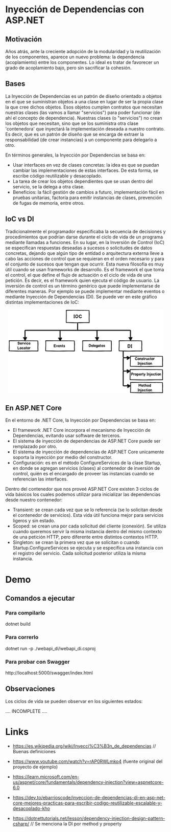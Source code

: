 # Inyección de Dependencias con ASP.NET

## Motivación

Años atrás, ante la creciente adopción de la modularidad y la reutilización de los componentes, aparece un nuevo problema: la dependencia (acoplamiento) entre los componentes. Lo ideal es tratar de favorecer un grado de acoplamiento bajo, pero sin sacrificar la cohesión.

## Bases

La Inyección de Dependencias es un patrón de diseño orientado a objetos en el que se suministran objetos a una clase en lugar de ser la propia clase la que cree dichos objetos. Esos objetos cumplen contratos que necesitan nuestras clases (las vamos a llamar "servicios") para poder funcionar (de ahí el concepto de dependencia). Nuestras clases (o "servicios") no crean los objetos que necesitan, sino que se los suministra otra clase 'contenedora' que inyectará la implementación deseada a nuestro contrato.
Es decir, que es un patrón de diseño que se encarga de extraer la responsabilidad (de crear instancias) a un componente para delegarlo a otro.

En términos generales, la Inyección por Dependencias se basa en:
- Usar interfaces en vez de clases concretas: la idea es que se puedan cambiar las implementaciones de estas interfaces. De esta forma, se escribe código reutilizable y desacoplado.
- La tarea de crear los objetos dependientes que se usan dentro del servicio, se la delega a otra clase.
- Beneficios: la fácil gestión de cambios a futuro, implementación fácil en pruebas unitarias, factoría para emitir instancias de clases, prevención de fugas de memoria, entre otros.

## IoC vs DI

Tradicionalmente el programador especificaba la secuencia de decisiones y procedimientos que podrían darse durante el ciclo de vida de un programa mediante llamadas a funciones. En su lugar, en la Inversión de Control (IoC) se especifican respuestas deseadas a sucesos o solicitudes de datos concretas, dejando que algún tipo de entidad o arquitectura externa lleve a cabo las acciones de control que se requieran en el orden necesario y para el conjunto de sucesos que tengan que ocurrir.
Esta nueva filosofía es muy útil cuando se usan frameworks de desarrollo. Es el framework el que toma el control, el que define el flujo de actuación o el ciclo de vida de una petición. Es decir, es el framework quien ejecuta el código de usuario.
La inversión de control es un término genérico que puede implementarse de diferentes maneras. Por ejemplo se puede implementar mediante eventos o mediante Inyección de Dependencias (DI).
Se puede ver en este gráfico distintas implementaciones de IoC:
<p align="center">
  <img src="/dependency_injection_2/Assets/KindsOfIoC.jpg" alt="Implementaciones de IoC"/>
</p>

## En ASP.NET Core

En el entorno de .NET Core, la Inyección por Dependencias se basa en:

- El framework .NET Core incorpora el mecanismo de Inyección de Dependencias, evitando usar software de terceros.
- El sistema de inyección de dependencias de ASP.NET Core puede ser remplazado por otro.
- El sistema de inyección de dependencias de ASP.NET Core unicamente soporta la inyección por medio del constructor.
- Configuración: es en el método ConfigureServices de la clase Startup, en donde se agregan servicios (clases) al contenedor de inversión de control, quién es el encargado de proveer las instancias cuando se referencian las interfaces.

Dentro del contenedor que nos proveé ASP.NET Core existen 3 ciclos de vida básicos los cuales podemos utilizar para inicializar las dependencias desde nuestro contenedor:
- Transient: se crean cada vez que se lo referencia (se lo solicitan desde el contenedor de servicios). Esta vida útil funciona mejor para servicios ligeros y sin estado.
- Scoped: se crean una por cada solicitud del cliente (conexión). Se utiliza cuando queremos servir la misma instancia dentro del mismo contexto de una petición HTTP, pero diferente entre distintos contextos HTTP.
- Singleton: se crean la primera vez que se solicitan o cuando Startup.ConfigureServices se ejecuta y se especifica una instancia con el registro del servicio. Cada solicitud posterior utiliza la misma instancia.

# Demo

## Comandos a ejecutar

### Para compilarlo

dotnet build

### Para correrlo

dotnet run -p ./webapi_di/webapi_di.csproj

### Para probar con Swagger

http://localhost:5000/swagger/index.html

## Observaciones

Los ciclos de vida se pueden observar en los siguientes estados:

.... INCOMPLETE ....

# Links

- https://es.wikipedia.org/wiki/Inyecci%C3%B3n_de_dependencias // Buenas definiciones

- https://www.youtube.com/watch?v=rAP0RWLmko4 (fuente original del proyecto de ejemplo)

- https://learn.microsoft.com/en-us/aspnet/core/fundamentals/dependency-injection?view=aspnetcore-6.0

- https://dev.to/ebarrioscode/inyeccion-de-dependencias-di-en-asp-net-core-mejores-practicas-para-escribir-codigo-reutilizable-escalable-y-desacoplado-kho

- https://dotnettutorials.net/lesson/dependency-injection-design-pattern-csharp/ // Se menciona la DI por method y property

